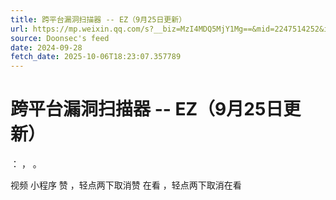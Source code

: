 ```yaml
---
title: 跨平台漏洞扫描器 -- EZ（9月25日更新）
url: https://mp.weixin.qq.com/s?__biz=MzI4MDQ5MjY1Mg==&mid=2247514252&idx=1&sn=3c65551213ad37aa430b9a928fab677f
source: Doonsec's feed
date: 2024-09-28
fetch_date: 2025-10-06T18:23:07.357789
---
```


# 跨平台漏洞扫描器 -- EZ（9月25日更新）

：
，
。

视频
小程序
赞
，轻点两下取消赞
在看
，轻点两下取消在看